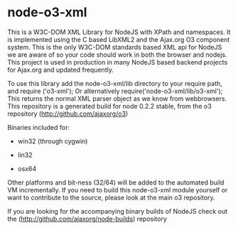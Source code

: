 # node-o3-xml

This is a W3C-DOM XML Library for NodeJS with XPath and namespaces. It is implemented using the C based LibXML2 and the Ajax.org O3 component system. This is the only W3C-DOM standards based XML api for NodeJS we are aware of so your code should work in both the browser and nodejs.
This project is used in production in many NodeJS based backend projects for Ajax.org and updated frequently. 

To use this library add the node-o3-xml/lib directory to your require path, and require ('o3-xml');
Or alternatively require('node-o3-xml/lib/o3-xml'); This returns the normal XML parser object as we know from webbrowsers. This repository is a generated build for node 0.2.2 stable, from the o3 repository (http://github.com/ajaxorg/o3)

Binaries included for:

* win32 (through cygwin)

* lin32 

* osx64

Other platforms and bit-ness (32/64) will be added to the automated build VM incrementally.
If you need to build this node-o3-xml module yourself or want to contribute to the source, please look at the main o3 repository.

If you are looking for the accompanying binary builds of NodeJS check out the 
(http://github.com/ajaxorg/node-builds) repository